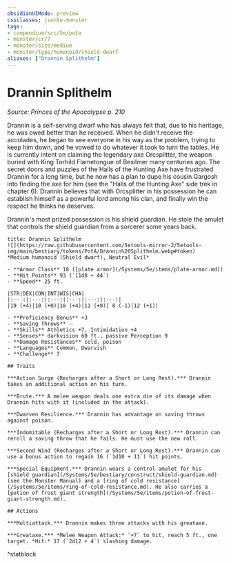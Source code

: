 ```yaml
---
obsidianUIMode: preview
cssclasses: json5e-monster
tags:
- compendium/src/5e/pota
- monster/cr/7
- monster/size/medium
- monster/type/humanoid/shield-dwarf
aliases: ["Drannin Splithelm"]
---
```

# Drannin Splithelm
*Source: Princes of the Apocalypse p. 210*  

Drannin is a self-serving dwarf who has always felt that, due to his heritage, he was owed better than he received. When he didn't receive the accolades, he began to see everyone in his way as the problem, trying to keep him down, and he vowed to do whatever it took to turn the tables. He is currently intent on claiming the legendary axe Orcsplitter, the weapon buried with King Torhild Flametongue of Besilmer many centuries ago. The secret doors and puzzles of the Halls of the Hunting Axe have frustrated Drannin for a long time, but he now has a plan to dupe his cousin Gargosh into finding the axe for him (see the "Halls of the Hunting Axe" side trek in chapter 6). Drannin believes that with Orcsplitter in his possession he can establish himself as a powerful lord among his clan, and finally win the respect he thinks he deserves.

Drannin's most prized possession is his shield guardian. He stole the amulet that controls the shield guardian from a sorcerer some years back.

```ad-statblock
title: Drannin Splithelm
![](https://raw.githubusercontent.com/5etools-mirror-2/5etools-img/main/bestiary/tokens/PotA/Drannin%20Splithelm.webp#token)
*Medium humanoid (Shield dwarf), Neutral Evil*

- **Armor Class** 18 ([plate armor](/Systems/5e/items/plate-armor.md))
- **Hit Points** 93 (`11d8 + 44`)
- **Speed** 25 ft.

|STR|DEX|CON|INT|WIS|CHA|
|:---:|:---:|:---:|:---:|:---:|:---:|
|19 (+4)|10 (+0)|18 (+4)|11 (+0)| 8 (-1)|12 (+1)|

- **Proficiency Bonus** +3
- **Saving Throws** ⏤
- **Skills** Athletics +7, Intimidation +4
- **Senses** darkvision 60 ft., passive Perception 9
- **Damage Resistances** cold, poison
- **Languages** Common, Dwarvish
- **Challenge** 7

## Traits

***Action Surge (Recharges after a Short or Long Rest).*** Drannin takes an additional action on his turn.

***Brute.*** A melee weapon deals one extra die of its damage when Drannin hits with it (included in the attack).

***Dwarven Resilience.*** Drannin has advantage on saving throws against poison.

***Indomitable (Recharges after a Short or Long Rest).*** Drannin can reroll a saving throw that he fails. He must use the new roll.

***Second Wind (Recharges after a Short or Long Rest).*** Drannin can use a bonus action to regain 16 (`1d10 + 11`) hit points.

***Special Equipment.*** Drannin wears a control amulet for his [shield guardian](/Systems/5e/bestiary/construct/shield-guardian.md) (see the Monster Manual) and a [ring of cold resistance](/Systems/5e/items/ring-of-cold-resistance.md). He also carries a [potion of frost giant strength](/Systems/5e/items/potion-of-frost-giant-strength.md).

## Actions

***Multiattack.*** Drannin makes three attacks with his greataxe.

***Greataxe.*** *Melee Weapon Attack:* `+7` to hit, reach 5 ft., one target. *Hit:* 17 (`2d12 + 4`) slashing damage.
```
^statblock